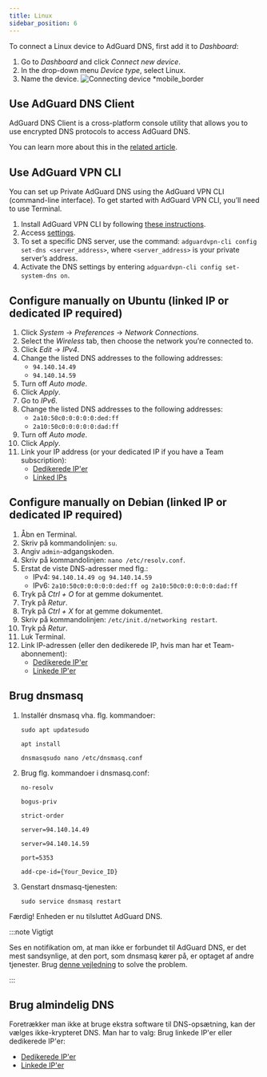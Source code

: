 ```yaml
---
title: Linux
sidebar_position: 6
---
```


To connect a Linux device to AdGuard DNS, first add it to _Dashboard_:

1. Go to _Dashboard_ and click _Connect new device_.
2. In the drop-down menu _Device type_, select Linux.
3. Name the device.
   ![Connecting device \*mobile\_border](https://cdn.adtidy.org/content/kb/dns/private/new_dns/connect/choose_linux.png)

## Use AdGuard DNS Client

AdGuard DNS Client is a cross-platform console utility that allows you to use encrypted DNS protocols to access AdGuard DNS.

You can learn more about this in the [related article](/dns-client/overview/).

## Use AdGuard VPN CLI

You can set up Private AdGuard DNS using the AdGuard VPN CLI (command-line interface). To get started with AdGuard VPN CLI, you’ll need to use Terminal.

1. Install AdGuard VPN CLI by following [these instructions](https://adguard-vpn.com/kb/adguard-vpn-for-linux/installation/).
2. Access [settings](https://adguard-vpn.com/kb/adguard-vpn-for-linux/settings/).
3. To set a specific DNS server, use the command: `adguardvpn-cli config set-dns <server_address>`, where `<server_address>` is your private server’s address.
4. Activate the DNS settings by entering `adguardvpn-cli config set-system-dns on`.

## Configure manually on Ubuntu (linked IP or dedicated IP required)

1. Click _System_ → _Preferences_ → _Network Connections_.
2. Select the _Wireless_ tab, then choose the network you’re connected to.
3. Click _Edit_ → _IPv4_.
4. Change the listed DNS addresses to the following addresses:
   - `94.140.14.49`
   - `94.140.14.59`
5. Turn off _Auto mode_.
6. Click _Apply_.
7. Go to _IPv6_.
8. Change the listed DNS addresses to the following addresses:
   - `2a10:50c0:0:0:0:0:ded:ff`
   - `2a10:50c0:0:0:0:0:dad:ff`
9. Turn off _Auto mode_.
10. Click _Apply_.
11. Link your IP address (or your dedicated IP if you have a Team subscription):
    - [Dedikerede IP'er](/private-dns/connect-devices/other-options/dedicated-ip.md)
    - [Linked IPs](/private-dns/connect-devices/other-options/linked-ip.md)

## Configure manually on Debian (linked IP or dedicated IP required)

1. Åbn en Terminal.
2. Skriv på kommandolinjen: `su`.
3. Angiv `admin`-adgangskoden.
4. Skriv på kommandolinjen: `nano /etc/resolv.conf`.
5. Erstat de viste DNS-adresser med flg.:
   - IPv4: `94.140.14.49 og 94.140.14.59`
   - IPv6: `2a10:50c0:0:0:0:0:ded:ff og 2a10:50c0:0:0:0:0:dad:ff`
6. Tryk på _Ctrl + O_ for at gemme dokumentet.
7. Tryk på _Retur_.
8. Tryk på _Ctrl + X_ for at gemme dokumentet.
9. Skriv på kommandolinjen: `/etc/init.d/networking restart`.
10. Tryk på _Retur_.
11. Luk Terminal.
12. Link IP-adressen (eller den dedikerede IP, hvis man har et Team-abonnement):
    - [Dedikerede IP'er](/private-dns/connect-devices/other-options/dedicated-ip.md)
    - [Linkede IP'er](/private-dns/connect-devices/other-options/linked-ip.md)

## Brug dnsmasq

1. Installér dnsmasq vha. flg. kommandoer:

   `sudo apt updatesudo`

   `apt install`

   `dnsmasqsudo nano /etc/dnsmasq.conf`

2. Brug flg. kommandoer i dnsmasq.conf:

   `no-resolv`

   `bogus-priv`

   `strict-order`

   `server=94.140.14.49`

   `server=94.140.14.59`

   `port=5353`

   `add-cpe-id={Your_Device_ID}`

3. Genstart dnsmasq-tjenesten:

   `sudo service dnsmasq restart`

Færdig! Enheden er nu tilsluttet AdGuard DNS.

:::note Vigtigt

Ses en notifikation om, at man ikke er forbundet til AdGuard DNS, er det mest sandsynlige, at den port, som dnsmasq kører på, er optaget af andre tjenester. Brug [denne vejledning](https://github.com/AdguardTeam/AdGuardHome/wiki/FAQ#bindinuse) to solve the problem.

:::

## Brug almindelig DNS

Foretrækker man ikke at bruge ekstra software til DNS-opsætning, kan der vælges ikke-krypteret DNS. Man har to valg: Brug linkede IP'er eller dedikerede IP'er:

- [Dedikerede IP'er](/private-dns/connect-devices/other-options/dedicated-ip.md)
- [Linkede IP'er](/private-dns/connect-devices/other-options/linked-ip.md)
